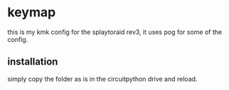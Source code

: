 # keymap

this is my kmk config for the splaytoraid rev3, it uses pog for some of the config.

## installation

simply copy the folder as is in the circuitpython drive and reload.
